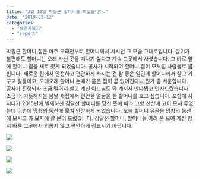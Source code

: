 ```yaml
---
title: "3월 12일 박필근 할머니를 뵈었습니다."
date: "2019-03-12"
categories: 
  - "생존자복지"
  - "report"
---
```


박필근 할머니 집은 아주 오래전부터 할머니께서 사시던 그 모습 그대로입니다. 살기가 불편해도 할머니는 오래 사신 곳을 떠나기 싫다고 계속 그곳에서 사셨습니다. 그 바로 옆에 할머니 집을 새로 짓게 되었습니다. 공사가 시작되어 할머니 집이 모처럼 사람들로 붐빕니다. 새로운 집에서 안전하고 편안하게 사시는 건 참 좋은 일인데 할머니께서 살고 가꾸고 길들이고, 오래오래 할머니 손때가 묻은 집이 곧 없어진다니 뭔가 좀 서운합니다. 공사가 진행되자 조금 떨어져 살고 계신 아드님도 와 계셔서 만나뵙고 인사드렸습니다. 조금 더 따뜻해지는 봄날 새집에서 편안한 얼굴을 한 할머니를 보고 싶습니다. 포항에 사시다가 2015년에 별세하신 김달선 할머니를 당신 뜻에 따라 고향 선산에 고이 모셔 두었는데 이번에 망향의 동산에 옮겨 안장하게 되었습니다. 오늘 할머니 유골을 망향의 동산에 모시고 가 묘지에 잘 묻어 드렸습니다. 김달선 할머니, 할머니들 여러 분 모여 계신 양지 바른 그곳에서 외롭지 않고 편안하게 잠드시기 바랍니다.

![](https://r2.womenandwar.net/2019/03/53607169_2516200245088054_3080357270609985536_n-225x300.jpg)

![](https://r2.womenandwar.net/2019/03/54435747_2516200255088053_8853645987701325824_n-225x300.jpg)

![](https://r2.womenandwar.net/2019/03/54515809_2516200235088055_1847763534251819008_n-225x300.jpg)

![](https://r2.womenandwar.net/2019/03/54368114_2516200298421382_6211665252921114624_n-225x300.jpg)
